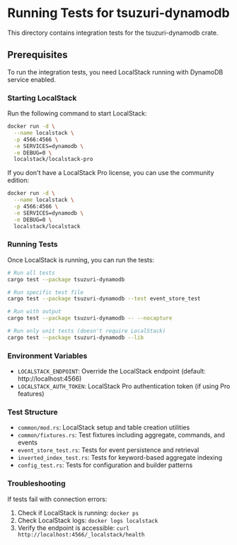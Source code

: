 # Running Tests for tsuzuri-dynamodb

This directory contains integration tests for the tsuzuri-dynamodb crate.

## Prerequisites

To run the integration tests, you need LocalStack running with DynamoDB service enabled.

### Starting LocalStack

Run the following command to start LocalStack:

```bash
docker run -d \
  --name localstack \
  -p 4566:4566 \
  -e SERVICES=dynamodb \
  -e DEBUG=0 \
  localstack/localstack-pro
```

If you don't have a LocalStack Pro license, you can use the community edition:

```bash
docker run -d \
  --name localstack \
  -p 4566:4566 \
  -e SERVICES=dynamodb \
  -e DEBUG=0 \
  localstack/localstack
```

### Running Tests

Once LocalStack is running, you can run the tests:

```bash
# Run all tests
cargo test --package tsuzuri-dynamodb

# Run specific test file
cargo test --package tsuzuri-dynamodb --test event_store_test

# Run with output
cargo test --package tsuzuri-dynamodb -- --nocapture

# Run only unit tests (doesn't require LocalStack)
cargo test --package tsuzuri-dynamodb --lib
```

### Environment Variables

- `LOCALSTACK_ENDPOINT`: Override the LocalStack endpoint (default: http://localhost:4566)
- `LOCALSTACK_AUTH_TOKEN`: LocalStack Pro authentication token (if using Pro features)

### Test Structure

- `common/mod.rs`: LocalStack setup and table creation utilities
- `common/fixtures.rs`: Test fixtures including aggregate, commands, and events
- `event_store_test.rs`: Tests for event persistence and retrieval
- `inverted_index_test.rs`: Tests for keyword-based aggregate indexing
- `config_test.rs`: Tests for configuration and builder patterns

### Troubleshooting

If tests fail with connection errors:
1. Check if LocalStack is running: `docker ps`
2. Check LocalStack logs: `docker logs localstack`
3. Verify the endpoint is accessible: `curl http://localhost:4566/_localstack/health`